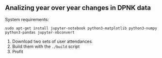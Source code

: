 Analizing year over year changes in DPNK data
---------------------------------------------

System requirements:

    sudo apt-get install jupyter-notebook python3-matplotlib python3-numpy python3-pandas jupyter-nbconvert

1. Download two sets of user attendances
2. Build them with the `./build` script
3. Profit
